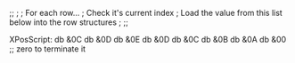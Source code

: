 ;;
;
;  For each row... 
;  Check it's current index
;  Load the value from this list below into the row structures
;
;;

XPosScript:
	db &0C
	db &0D
	db &0E
	db &0D
	db &0C
	db &0B
	db &0A
	db &00 	;; zero to terminate it